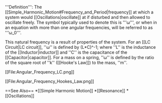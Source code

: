 '''Definition''':
The [[Simple_Harmonic_Motion#Frequency_and_Period|frequency]] at which a system would [[Oscillations|oscillate]] at if disturbed and then allowed to oscillate freely.
The symbol typically used to denote this is '''ω''', or when in an equation with more than one angular frequencies, will be referred to as '''ω_0'''.

This natural frequency is a result of properties of the system.
For an [[LC Circuit|LC circuit]], ''ω'' is defined by (L*C)^-1; where ''L'' is the inductance of the [[Inductor|inductor]] and ''C'' is the capacitance of the [[Capacitor|capacitor]].
For a mass on a spring, ''ω'' is defined by the ratio of the square root of ''k'' ([[Hooke's Law]]) to the mass, ''m''.

[[File:Angular_Frequency_LC.png]]

[[File:Angular_Frequency_Hookes_Law.png]]

==See Also==
*[[Simple Harmonic Motion]]
*[[Resonance]]
*[[Oscillations]]
